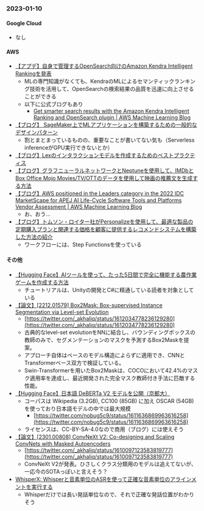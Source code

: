### 2023-01-10

#### Google Cloud

- なし

#### AWS

- [【アプデ】自身で管理するOpenSearch向けのAmazon Kendra Intelligent Rankingを発表](https://aws.amazon.com/jp/about-aws/whats-new/2023/01/amazon-kendra-intelligent-ranking-self-managed-opensearch/)
  - MLの専門知識がなくても、KendraのMLによるセマンティックランキング技術を活用して、OpenSearchの検索結果の品質を迅速に向上させることができる
  - 以下に公式ブログもあり
    - [Get smarter search results with the Amazon Kendra Intelligent Ranking and OpenSearch plugin | AWS Machine Learning Blog](https://aws.amazon.com/jp/blogs/machine-learning/get-smarter-search-results-with-the-amazon-kendra-intelligent-ranking-and-opensearch-plugin/)
- [【ブログ】 SageMaker上でMLアプリケーションを構築するための一般的なデザインパターン](https://aws.amazon.com/jp/blogs/machine-learning/model-hosting-patterns-in-amazon-sagemaker-part-1-common-design-patterns-for-building-ml-applications-on-amazon-sagemaker/)
  - 割とまとまっているものの、重要なことが書いてない気も（Serverless inferenceがGPU実行できないとか）
- [【ブログ】Lexのインタラクションモデルを作成するためのベストプラクティス](https://aws.amazon.com/jp/blogs/machine-learning/best-practices-for-creating-amazon-lex-interaction-models/)
- [【ブログ】グラフニューラルネットワークとNeptuneを使用して、IMDbとBox Office Mojo Movies/TV/OTTのデータを使用して映画の推薦文を生成する方法](https://aws.amazon.com/jp/blogs/machine-learning/power-recommendations-and-search-using-an-imdb-knowledge-graph-part-3/)
- [【ブログ】AWS positioned in the Leaders category in the 2022 IDC MarketScape for APEJ AI Life-Cycle Software Tools and Platforms Vendor Assessment | AWS Machine Learning Blog](https://aws.amazon.com/jp/blogs/machine-learning/aws-positioned-in-the-leaders-category-in-the-2022-idc-marketscape-for-apej-ai-life-cycle-software-tools-and-platforms-vendor-assessment/)
  - お、おう…
- [【ブログ】トムソン・ロイター社がPersonalizeを使用して、最適な製品の定期購入プランと関連する価格を顧客に提供するレコメンドシステムを構築した方法の紹介](https://aws.amazon.com/jp/blogs/machine-learning/how-thomson-reuters-delivers-personalized-content-subscription-plans-at-scale-using-amazon-personalize/)
  - ワークフローには、Step Functionsを使っている

#### その他

- [【Hugging Face】AIツールを使って、たった5日間で完全に機能する農作業ゲームを作成する方法](https://huggingface.co/blog/ml-for-games-2)
  - チュートリアルは、Unityの開発とC#に精通している読者を対象としている
- [【論文】[2212.01579] Box2Mask: Box-supervised Instance Segmentation via Level-set Evolution](https://arxiv.org/abs/2212.01579)
  - [https://twitter.com/_akhaliq/status/1612034778236129280](https://twitter.com/_akhaliq/status/1612034778236129280)
  - 古典的なlevel-set evolutionをNNに結合し、バウンディングボックスの教師のみで、セグメンテーションのマスクを予測するBox2Maskを提案。
  - アプローチ自体はベースのモデル構造によらずに適用でき、CNNとTransformerベース双方で検証している。
  - Swin-Transformerを用いたBox2Maskは、COCOにおいて42.4%のマスク適用率を達成し、最近開発された完全マスク教師付き手法に匹敵する性能。
- [【Hugging Face】日本語 DeBERTa V2 モデルを公開（京都大）](https://huggingface.co/ku-nlp/deberta-v2-base-japanese)
  - コーパスは Wikipedia (3.2GB), CC100 (85GB) に加え OSCAR (54GB) を使っており日本語モデルの中では最大規模
    - [https://twitter.com/nobug5c9/status/1611636869963616258](https://twitter.com/nobug5c9/status/1611636869963616258)
  - ライセンスは、CC-BY-SA-4.0なので商用（ブログ）には使えそう
- [【論文】[2301.00808] ConvNeXt V2: Co-designing and Scaling ConvNets with Masked Autoencoders](https://arxiv.org/abs/2301.00808)
  - [https://twitter.com/_akhaliq/status/1610097123583819777](https://twitter.com/_akhaliq/status/1610097123583819777)
  - ConvNeXt V2が発表。ひさしくクラス分類用のモデルは追えてないが、一応今のSOTAっぽいと言えそう？
- [WhisperX: Whisperと音素単位のASRを使って正確な音素単位のアラインメントを実行する](https://qiita.com/syoyo/items/98377869b037a87f1634)
  - Whisperだけでは長い発話単位なので、それで正確な発話位置がわかりそう
